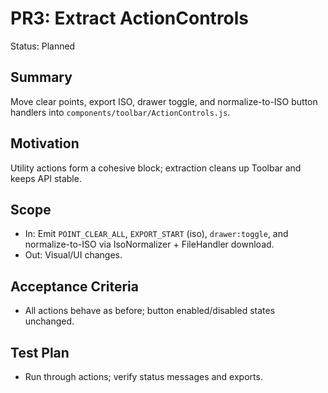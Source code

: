 # PR3: Extract ActionControls

Status: Planned

## Summary
Move clear points, export ISO, drawer toggle, and normalize-to-ISO button handlers into `components/toolbar/ActionControls.js`.

## Motivation
Utility actions form a cohesive block; extraction cleans up Toolbar and keeps API stable.

## Scope
- In: Emit `POINT_CLEAR_ALL`, `EXPORT_START` (iso), `drawer:toggle`, and normalize-to-ISO via IsoNormalizer + FileHandler download.
- Out: Visual/UI changes.

## Acceptance Criteria
- All actions behave as before; button enabled/disabled states unchanged.

## Test Plan
- Run through actions; verify status messages and exports.


